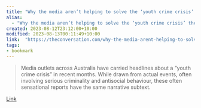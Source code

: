 ```yaml
---
title: "Why the media aren’t helping to solve the ‘youth crime crisis’ they’re reporting"
alias:
  - "Why the media aren’t helping to solve the ‘youth crime crisis’ they’re reporting"
created: 2023-08-12T23:12:00+10:00
modified: 2023-08-13T00:11:49+10:00
link:  "https://theconversation.com/why-the-media-arent-helping-to-solve-the-youth-crime-crisis-theyre-reporting-208947"
tags:
- bookmark
---
```


> Media outlets across Australia have carried headlines about a “youth crime crisis” in recent months. While drawn from actual events, often involving serious criminality and antisocial behaviour, these often sensational reports have the same narrative subtext.

[Link](https://theconversation.com/why-the-media-arent-helping-to-solve-the-youth-crime-crisis-theyre-reporting-208947)

